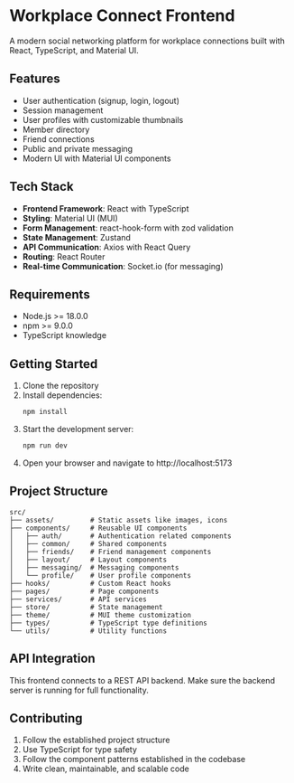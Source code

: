 # Workplace Connect Frontend

A modern social networking platform for workplace connections built with React, TypeScript, and Material UI.

## Features

- User authentication (signup, login, logout)
- Session management
- User profiles with customizable thumbnails
- Member directory
- Friend connections
- Public and private messaging
- Modern UI with Material UI components

## Tech Stack

- **Frontend Framework**: React with TypeScript
- **Styling**: Material UI (MUI)
- **Form Management**: react-hook-form with zod validation
- **State Management**: Zustand
- **API Communication**: Axios with React Query
- **Routing**: React Router
- **Real-time Communication**: Socket.io (for messaging)

## Requirements

- Node.js >= 18.0.0
- npm >= 9.0.0
- TypeScript knowledge

## Getting Started

1. Clone the repository
2. Install dependencies:
   ```bash
   npm install
   ```
3. Start the development server:
   ```bash
   npm run dev
   ```
4. Open your browser and navigate to http://localhost:5173

## Project Structure

```
src/
├── assets/         # Static assets like images, icons
├── components/     # Reusable UI components
│   ├── auth/       # Authentication related components
│   ├── common/     # Shared components
│   ├── friends/    # Friend management components
│   ├── layout/     # Layout components
│   ├── messaging/  # Messaging components
│   └── profile/    # User profile components
├── hooks/          # Custom React hooks
├── pages/          # Page components
├── services/       # API services
├── store/          # State management
├── theme/          # MUI theme customization
├── types/          # TypeScript type definitions
└── utils/          # Utility functions
```

## API Integration

This frontend connects to a REST API backend. Make sure the backend server is running for full functionality.

## Contributing

1. Follow the established project structure
2. Use TypeScript for type safety
3. Follow the component patterns established in the codebase
4. Write clean, maintainable, and scalable code
